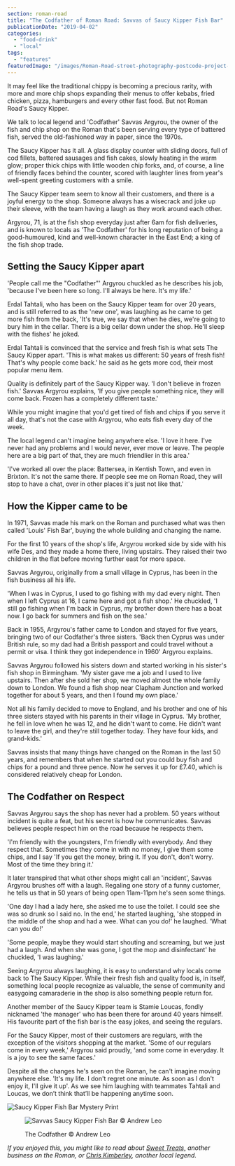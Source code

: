 ```yaml
---
section: roman-road
title: "The Codfather of Roman Road: Savvas of Saucy Kipper Fish Bar"
publicationDate: "2019-04-02"
categories: 
  - "food-drink"
  - "local"
tags: 
  - "features"
featuredImage: "/images/Roman-Road-street-photography-postcode-project-andrew-leo.jpg"
---
```


It may feel like the traditional chippy is becoming a precious rarity, with more and more chip shops expanding their menus to offer kebabs, fried chicken, pizza, hamburgers and every other fast food. But not Roman Road's Saucy Kipper.

We talk to local legend and 'Codfather' Savvas Argyrou, the owner of the fish and chip shop on the Roman that's been serving every type of battered fish, served the old-fashioned way in paper, since the 1970s.

The Saucy Kipper has it all. A glass display counter with sliding doors, full of cod fillets, battered sausages and fish cakes, slowly heating in the warm glow; proper thick chips with little wooden chip forks, and, of course, a line of friendly faces behind the counter, scored with laughter lines from year's well-spent greeting customers with a smile.

The Saucy Kipper team seem to know all their customers, and there is a joyful energy to the shop. Someone always has a wisecrack and joke up their sleeve, with the team having a laugh as they work around each other.

Argyrou, 71, is at the fish shop everyday just after 6am for fish deliveries, and is known to locals as 'The Codfather' for his long reputation of being a good-humoured, kind and well-known character in the East End; a king of the fish shop trade.

## Setting the Saucy Kipper apart

'People call me the "Codfather"' Argyrou chuckled as he describes his job, 'because I've been here so long. I'll always be here. It's my life.'

Erdal Tahtali, who has been on the Saucy Kipper team for over 20 years, and is still referred to as the 'new one', was laughing as he came to get more fish from the back, 'It's true, we say that when he dies, we're going to bury him in the cellar. There is a big cellar down under the shop. He'll sleep with the fishes' he joked.

Erdal Tahtali is convinced that the service and fresh fish is what sets The Saucy Kipper apart. 'This is what makes us different: 50 years of fresh fish! That's why people come back.' he said as he gets more cod, their most popular menu item.

Quality is definitely part of the Saucy Kipper way. 'I don't believe in frozen fish.' Savvas Argyrou explains, 'If you give people something nice, they will come back. Frozen has a completely different taste.'

While you might imagine that you'd get tired of fish and chips if you serve it all day, that's not the case with Argyrou, who eats fish every day of the week.

The local legend can't imagine being anywhere else. 'I love it here. I've never had any problems and I would never, ever move or leave. The people here are a big part of that, they are much friendlier in this area.'

'I've worked all over the place: Battersea, in Kentish Town, and even in Brixton. It's not the same there. If people see me on Roman Road, they will stop to have a chat, over in other places it's just not like that.'

## How the Kipper came to be

In 1971, Savvas made his mark on the Roman and purchased what was then called 'Louis' Fish Bar', buying the whole building and changing the name.

For the first 10 years of the shop's life, Argyrou worked side by side with his wife Des, and they made a home there, living upstairs. They raised their two children in the flat before moving further east for more space.

Savvas Argyrou, originally from a small village in Cyprus, has been in the fish business all his life.

'When I was in Cyprus, I used to go fishing with my dad every night. Then when I left Cyprus at 16, I came here and got a fish shop.' He chuckled, 'I still go fishing when I'm back in Cyprus, my brother down there has a boat now. I go back for summers and fish on the sea.'

Back in 1955, Argyrou's father came to London and stayed for five years, bringing two of our Codfather's three sisters. 'Back then Cyprus was under British rule, so my dad had a British passport and could travel without a permit or visa. I think they got independence in 1960' Argyrou explains.

Savvas Argyrou followed his sisters down and started working in his sister's fish shop in Birmingham. 'My sister gave me a job and I used to live upstairs. Then after she sold her shop, we moved almost the whole family down to London. We found a fish shop near Clapham Junction and worked together for about 5 years, and then I found my own place.'

Not all his family decided to move to England, and his brother and one of his three sisters stayed with his parents in their village in Cyprus. 'My brother, he fell in love when he was 12, and he didn't want to come. He didn't want to leave the girl, and they're still together today. They have four kids, and grand-kids.'

Savvas insists that many things have changed on the Roman in the last 50 years, and remembers that when he started out you could buy fish and chips for a pound and three pence. Now he serves it up for £7.40, which is considered relatively cheap for London.

## The Codfather on Respect

Savvas Argyrou says the shop has never had a problem. 50 years without incident is quite a feat, but his secret is how he communicates. Savvas believes people respect him on the road because he respects them.

'I'm friendly with the youngsters, I'm friendly with everybody. And they respect that. Sometimes they come in with no money, I give them some chips, and I say 'If you get the money, bring it. If you don't, don't worry. Most of the time they bring it.'

It later transpired that what other shops might call an 'incident', Savvas Argyrou brushes off with a laugh. Regaling one story of a funny customer, he tells us that in 50 years of being open 11am-11pm he's seen some things.

'One day I had a lady here, she asked me to use the toilet. I could see she was so drunk so I said no. In the end,' he started laughing, 'she stopped in the middle of the shop and had a wee. What can you do!' he laughed. 'What can you do!'

'Some people, maybe they would start shouting and screaming, but we just had a laugh. And when she was gone, I got the mop and disinfectant' he chuckled, 'I was laughing.'

Seeing Argyrou always laughing, it is easy to understand why locals come back to The Saucy Kipper. While their fresh fish and quality food is, in itself, something local people recognize as valuable, the sense of community and easygoing camaraderie in the shop is also something people return for.

Another member of the Saucy Kipper team is Stamie Loucas, fondly nicknamed 'the manager' who has been there for around 40 years himself. His favourite part of the fish bar is the easy jokes, and seeing the regulars.

For the Saucy Kipper, most of their customers are regulars, with the exception of the visitors shopping at the market. 'Some of our regulars come in every week,' Argyrou said proudly, 'and some come in everyday. It is a joy to see the same faces.'

Despite all the changes he's seen on the Roman, he can't imagine moving anywhere else. 'It's my life. I don't regret one minute. As soon as I don't enjoy it, I'll give it up'. As we see him laughing with teammates Tahtali and Loucas, we don’t think that’ll be happening anytime soon.

![Saucy Kipper Fish Bar Mystery Print](/images/Fish-3-1-1024x683.jpg)

<figure>

![Savvas Saucy Kipper Fish Bar © Andrew Leo](/images/Roman-Road-street-photography-postcode-project-andrew-leo-21-682x1024.jpg)

<figcaption>

The Codfather © Andrew Leo

</figcaption>

</figure>

_If you enjoyed this, you might like to read about_ [_Sweet Treats,_](https://romanroadlondon.com/sweet-treats-sweet-shop/) _another business on the Roman, or [Chris Kimberley](https://romanroadlondon.com/portrait-cheeky-cockney-life-after-being-postman/), another local legend._
